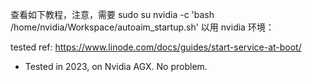 查看如下教程，注意，需要 sudo su nvidia -c 'bash /home/nvidia/Workspace/autoaim_startup.sh' 以用 nvidia 环境：

tested ref: https://www.linode.com/docs/guides/start-service-at-boot/

- Tested in 2023, on Nvidia AGX. No problem.

